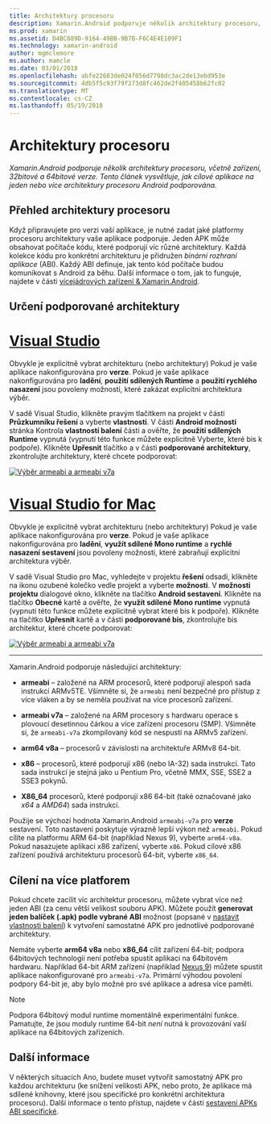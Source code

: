 ```yaml
---
title: Architektury procesoru
description: Xamarin.Android podporuje několik architektury procesoru, včetně zařízení, 32bitové a 64bitové verze. Tento článek vysvětluje, jak cílové aplikace na jeden nebo více architektury procesoru Android podporována.
ms.prod: xamarin
ms.assetid: D4BC889D-9164-49BB-9B7B-F6C4E4E109F1
ms.technology: xamarin-android
author: mgmclemore
ms.author: mamcle
ms.date: 03/01/2018
ms.openlocfilehash: abfe22683de024f056d7798dc3ac2de13ebd953e
ms.sourcegitcommit: 4db5f5c93f79f273d8fc462de2f405458b62fc02
ms.translationtype: MT
ms.contentlocale: cs-CZ
ms.lasthandoff: 05/19/2018
---
```

# <a name="cpu-architectures"></a>Architektury procesoru

_Xamarin.Android podporuje několik architektury procesoru, včetně zařízení, 32bitové a 64bitové verze. Tento článek vysvětluje, jak cílové aplikace na jeden nebo více architektury procesoru Android podporována._

## <a name="cpu-architectures-overview"></a>Přehled architektury procesoru

Když připravujete pro verzi vaší aplikace, je nutné zadat jaké platformy procesoru architektury vaše aplikace podporuje. Jeden APK může obsahovat počítače kódu, které podporují víc různé architektury. Každá kolekce kódu pro konkrétní architekturu je přidružen *binární rozhraní aplikace* (ABI). Každý ABI definuje, jak tento kód počítače budou komunikovat s Android za běhu.
Další informace o tom, jak to funguje, najdete v části [vícejádrových zařízení &amp; Xamarin.Android](~/android/deploy-test/multicore-devices.md).


## <a name="how-to-specify-supported-architectures"></a>Určení podporované architektury

# <a name="visual-studiotabvswin"></a>[Visual Studio](#tab/vswin)

Obvykle je explicitně vybrat architekturu (nebo architektury) Pokud je vaše aplikace nakonfigurována pro **verze**. Pokud je vaše aplikace nakonfigurována pro **ladění**, **použití sdílených Runtime** a **použití rychlého nasazení** jsou povoleny možnosti, které zakázat explicitní architektura výběr.

V sadě Visual Studio, klikněte pravým tlačítkem na projekt v části **Průzkumníku řešení** a vyberte **vlastnosti**. V části **Android možnosti** stránka Kontrola **vlastností balení** části a ověřte, že **použití sdílených Runtime** vypnutá (vypnutí této funkce můžete explicitně Vyberte, které bis k podpoře). Klikněte **Upřesnit** tlačítko a v části **podporované architektury**, zkontrolujte architektury, které chcete podporovat:

[![Výběr armeabi a armeabi v7a](cpu-architectures-images/vs/01-abi-selections-sml.png)](cpu-architectures-images/vs/01-abi-selections.png#lightbox)

# <a name="visual-studio-for-mactabvsmac"></a>[Visual Studio for Mac](#tab/vsmac)

Obvykle je explicitně vybrat architekturu (nebo architektury) Pokud je vaše aplikace nakonfigurována pro **verze**. Pokud je vaše aplikace nakonfigurována pro **ladění**, **využít sdílené Mono runtime** a **rychlé nasazení sestavení** jsou povoleny možnosti, které zabraňují explicitní architektura výběr.

V sadě Visual Studio pro Mac, vyhledejte v projektu **řešení** odsadí, klikněte na ikonu ozubené kolečko vedle projekt a vyberte **možnosti**. V **možnosti projektu** dialogové okno, klikněte na tlačítko **Android sestavení**. Klikněte na tlačítko **Obecné** kartě a ověřte, že **využít sdílené Mono runtime** vypnutá (vypnutí této funkce můžete explicitně vybrat které bis k podpoře). Klikněte na tlačítko **Upřesnit** kartě a v části **podporované bis**, zkontrolujte bis architektur, které chcete podporovat:

[![Výběr armeabi a armeabi v7a](cpu-architectures-images/xs/01-abi-selections-sml.png)](cpu-architectures-images/xs/01-abi-selections.png#lightbox)

-----


Xamarin.Android podporuje následující architektury:

-   **armeabi** &ndash; založené na ARM procesorů, které podporují alespoň sada instrukcí ARMv5TE. Všimněte si, že `armeabi` není bezpečné pro přístup z více vláken a by se neměla používat na více procesorů zařízení.

-   **armeabi v7a** &ndash; založené na ARM procesory s hardwaru operace s plovoucí desetinnou čárkou a více zařízení procesoru (SMP). Všimněte si, že `armeabi-v7a` zkompilovaný kód se nespustí na ARMv5 zařízení.

-   **arm64 v8a** &ndash; procesorů v závislosti na architektuře ARMv8 64-bit.

-   **x86** &ndash; procesorů, které podporují x86 (nebo IA-32) sada instrukcí. Tato sada instrukcí je stejná jako u Pentium Pro, včetně MMX, SSE, SSE2 a SSE3 pokynů.

-   **X86_64** procesorů, které podporují x86 64-bit (také označované jako *x64* a *AMD64*) sada instrukcí.

Použije se výchozí hodnota Xamarin.Android `armeabi-v7a` pro **verze** sestavení. Toto nastavení poskytuje výrazně lepší výkon než `armeabi`. Pokud cílíte na platformu ARM 64-bit (například Nexus 9), vyberte `arm64-v8a`. Pokud nasazujete aplikaci x86 zařízení, vyberte `x86`. Pokud cílové x86 zařízení používá architekturu procesorů 64-bit, vyberte `x86_64`.

## <a name="targeting-multiple-platforms"></a>Cílení na více platforem

Pokud chcete zacílit víc architektur procesoru, můžete vybrat více než jeden ABI (za cenu větší velikost souboru APK). Můžete použít **generovat jeden balíček (.apk) podle vybrané ABI** možnost (popsané v [nastavit vlastnosti balení](~/android/deploy-test/release-prep/index.md#Set_Packaging_Properties)) k vytvoření samostatné APK pro jednotlivé podporované architektury.

Nemáte vyberte **arm64 v8a** nebo **x86_64** cílit zařízení 64-bit; podpora 64bitových technologií není potřeba spustit aplikaci na 64bitovém hardwaru. Například 64-bit ARM zařízení (například [Nexus 9](http://www.google.com/nexus/9/)) můžete spustit aplikace nakonfigurované pro `armeabi-v7a`. Primární výhodou povolení podpory 64-bit je, aby bylo možné pro své aplikace a adresa více paměti.

> [!NOTE]
> Podpora 64bitový modul runtime momentálně experimentální funkce. Pamatujte, že jsou moduly runtime 64-bit *není* nutná k provozování vaší aplikace na 64bitových zařízeních. 

## <a name="additional-information"></a>Další informace

V některých situacích Ano, budete muset vytvořit samostatný APK pro každou architekturu (ke snížení velikosti APK, nebo proto, že aplikace má sdílené knihovny, které jsou specifické pro konkrétní architektura procesoru).
Další informace o tento přístup, najdete v části [sestavení APKs ABI specifické](~/android/deploy-test/building-apps/abi-specific-apks.md).
